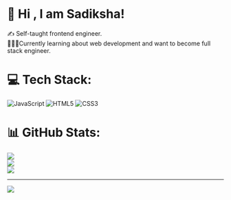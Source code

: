 

# 💫 Hi , I am Sadiksha!
✍️ Self-taught frontend engineer. <br>👩🏻‍💻Currently learning about web development and want to become full stack engineer. 


# 💻 Tech Stack:
![JavaScript](https://img.shields.io/badge/javascript-%23323330.svg?style=for-the-badge&logo=javascript&logoColor=%23F7DF1E) ![HTML5](https://img.shields.io/badge/html5-%23E34F26.svg?style=for-the-badge&logo=html5&logoColor=white) ![CSS3](https://img.shields.io/badge/css3-%231572B6.svg?style=for-the-badge&logo=css3&logoColor=white)
# 📊 GitHub Stats:
![](https://github-readme-stats.vercel.app/api?username=sadikshak&theme=dark&hide_border=false&include_all_commits=false&count_private=false)<br/>
![](https://github-readme-streak-stats.herokuapp.com/?user=sadikshak&theme=dark&hide_border=false)<br/>
![](https://github-readme-stats.vercel.app/api/top-langs/?username=sadikshak&theme=dark&hide_border=false&include_all_commits=false&count_private=false&layout=compact)

---
[![](https://visitcount.itsvg.in/api?id=sadikshak&icon=0&color=0)](https://visitcount.itsvg.in)

<!-- Proudly created with GPRM ( https://gprm.itsvg.in ) -->
